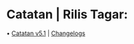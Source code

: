 # Catatan | Rilis Tagar:
• [Catatan v5.1](https://github.com/FrogasQ/Catatan/releases/tag/5.1) | [Changelogs]()
